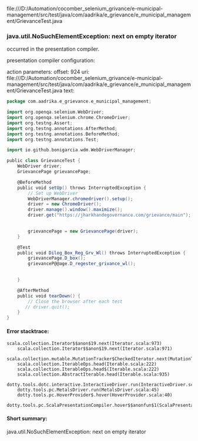 file:///D:/Automation/cocomber_selenium_grivance/e-municipal-management/src/test/java/com/aadrika/e_grievance/e_municipal_management/GrievanceTest.java
### java.util.NoSuchElementException: next on empty iterator

occurred in the presentation compiler.

presentation compiler configuration:


action parameters:
offset: 924
uri: file:///D:/Automation/cocomber_selenium_grivance/e-municipal-management/src/test/java/com/aadrika/e_grievance/e_municipal_management/GrievanceTest.java
text:
```scala
package com.aadrika.e_grievance.e_municipal_management;

import org.openqa.selenium.WebDriver;
import org.openqa.selenium.chrome.ChromeDriver;
import org.testng.Assert;
import org.testng.annotations.AfterMethod;
import org.testng.annotations.BeforeMethod;
import org.testng.annotations.Test;

import io.github.bonigarcia.wdm.WebDriverManager;

public class GrievanceTest {
    WebDriver driver;
    GrievancePage grievancePage;

    @BeforeMethod
    public void setUp() throws InterruptedException {
        // Set up WebDriver
        WebDriverManager.chromedriver().setup();
        driver = new ChromeDriver();
        driver.manage().window().maximize();
        driver.get("https://jharkhandegovernance.com/grievance/main");

        
        grievancePage = new GrievancePage(driver);
    }

    @Test
    public void Dilog_Box_Reg_Grv_Wl() throws InterruptedException {
    	grievancePage.D_box();
        grievanceP@@age.D_regester_grivance_wl();
        

    }

    @AfterMethod
    public void tearDown() {
        // Close the browser after each test
       // driver.quit();
    }
}

```



#### Error stacktrace:

```
scala.collection.Iterator$$anon$19.next(Iterator.scala:973)
	scala.collection.Iterator$$anon$19.next(Iterator.scala:971)
	scala.collection.mutable.MutationTracker$CheckedIterator.next(MutationTracker.scala:76)
	scala.collection.IterableOps.head(Iterable.scala:222)
	scala.collection.IterableOps.head$(Iterable.scala:222)
	scala.collection.AbstractIterable.head(Iterable.scala:935)
	dotty.tools.dotc.interactive.InteractiveDriver.run(InteractiveDriver.scala:164)
	dotty.tools.pc.MetalsDriver.run(MetalsDriver.scala:45)
	dotty.tools.pc.HoverProvider$.hover(HoverProvider.scala:40)
	dotty.tools.pc.ScalaPresentationCompiler.hover$$anonfun$1(ScalaPresentationCompiler.scala:376)
```
#### Short summary: 

java.util.NoSuchElementException: next on empty iterator